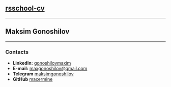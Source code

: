 ## [rsschool-cv](https://github.com/maxermine/rsschool-cv/)
---
## Maksim Gonoshilov
---
### Contacts
* **LinkedIn:** [gonoshilovmaxim](https://www.linkedin.com/in/gonoshilovmaxim/)
* **E-mail:** [maxgonoshilov@gmail.com](maxgonoshilov@gmail.com)
* **Telegram** [maksimgonoshilov](https://t.me/maksimgonoshilov)
* **GitHub** [maxermine](https://github.com/maxermine/)